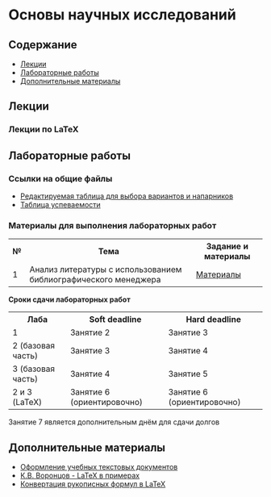 # Основы научных исследований

## Содержание
- [Лекции](#лекции)
- [Лабораторные работы](#лабораторные-работы)
- [Дополнительные материалы](#дополнительные-материалы)

## Лекции

### Лекции по LaTeX

## Лабораторные работы

### Ссылки на общие файлы

- [Редактируемая таблица для выбора вариантов и напарников](https://docs.google.com/spreadsheets/d/1xnSgzzRVSq7L0ZuTqUCrg0REKVrJAPJimtxnfRSQ0hc/edit?usp=sharing)
- [Таблица успеваемости](https://docs.google.com/spreadsheets/d/1Xal6_4mKKXfdGlveBMceKCea4WiIR0ZtHcPWerSljMk/edit?usp=sharing)

### Материалы для выполнения лабораторных работ

<table>
<tr>
<th>№</th>
<th>Тема</th>
<th>Задание и материалы</th>
</tr>

<tr>
<td>1</td>
<td>Анализ литературы с использованием библиографического менеджера</td>
<td><a href="https://github.com/itsecd/research-fundamentals/blob/main/lab-1/">Материалы</a></td>
</tr>

</table>

**Сроки сдачи лабораторных работ**

<table>
<tr>
<th>Лаба</th>
<th>Soft deadline</th>
<th>Hard deadline</th>
</tr>

<tr>
<td>1</td>
<td>Занятие 2</td>
<td>Занятие 3</td>
</tr>

<tr>
<td>2 (базовая часть)</td>
<td>Занятие 3</td>
<td>Занятие 4</td>
</tr>

<tr>
<td>3 (базовая часть)</td>
<td>Занятие 4</td>
<td>Занятие 5</td>
</tr>

<tr>
<td>2 и 3 (LaTeX)</td>
<td>Занятие 6 (ориентировочно)</td>
<td>Занятие 6 (ориентировочно)</td>
</tr>

</table>

Занятие 7 является дополнительным днём для сдачи долгов

## Дополнительные материалы

- [Оформление учебных текстовых документов](https://github.com/itsecd/general)
- [К.В. Воронцов - LaTeX  в примерах](http://www.ccas.ru/voron/download/voron05latex.pdf)
- [Конвертация рукописных формул в LaTeX](https://detexify.kirelabs.org/classify.html)
